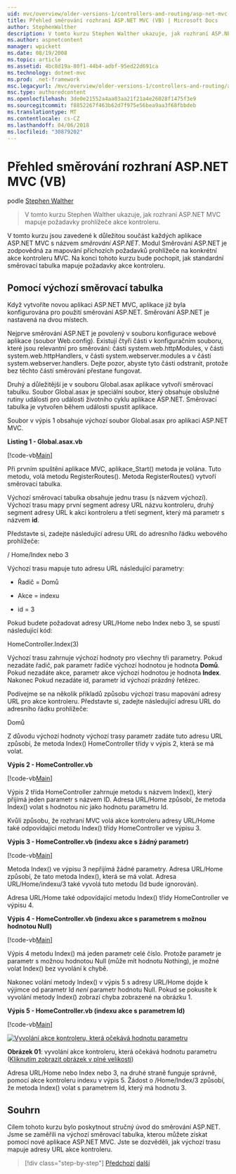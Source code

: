 ```yaml
---
uid: mvc/overview/older-versions-1/controllers-and-routing/asp-net-mvc-routing-overview-vb
title: Přehled směrování rozhraní ASP.NET MVC (VB) | Microsoft Docs
author: StephenWalther
description: V tomto kurzu Stephen Walther ukazuje, jak rozhraní ASP.NET MVC mapuje požadavky prohlížeče akce kontroleru.
ms.author: aspnetcontent
manager: wpickett
ms.date: 08/19/2008
ms.topic: article
ms.assetid: 4bc8d19a-80f1-44b4-adbf-95ed22d691ca
ms.technology: dotnet-mvc
ms.prod: .net-framework
msc.legacyurl: /mvc/overview/older-versions-1/controllers-and-routing/asp-net-mvc-routing-overview-vb
msc.type: authoredcontent
ms.openlocfilehash: 3de0e21552a4aa03aa21f21a4e26028f1475f3e9
ms.sourcegitcommit: f8852267f463b62d7f975e56bea9aa3f68fbbdeb
ms.translationtype: MT
ms.contentlocale: cs-CZ
ms.lasthandoff: 04/06/2018
ms.locfileid: "30879202"
---
```

<a name="aspnet-mvc-routing-overview-vb"></a>Přehled směrování rozhraní ASP.NET MVC (VB)
====================
podle [Stephen Walther](https://github.com/StephenWalther)

> V tomto kurzu Stephen Walther ukazuje, jak rozhraní ASP.NET MVC mapuje požadavky prohlížeče akce kontroleru.


V tomto kurzu jsou zavedené k důležitou součást každých aplikace ASP.NET MVC s názvem *směrování ASP.NET*. Modul Směrování ASP.NET je zodpovědná za mapování příchozích požadavků prohlížeče na konkrétní akce kontroleru MVC. Na konci tohoto kurzu bude pochopit, jak standardní směrovací tabulka mapuje požadavky akce kontroleru.

## <a name="using-the-default-route-table"></a>Pomocí výchozí směrovací tabulka

Když vytvoříte novou aplikaci ASP.NET MVC, aplikace již byla konfigurována pro použití směrování ASP.NET. Směrování ASP.NET je nastavená na dvou místech.

Nejprve směrování ASP.NET je povolený v souboru konfigurace webové aplikace (soubor Web.config). Existují čtyři části v konfiguračním souboru, které jsou relevantní pro směrování: části system.web.httpModules, v části system.web.httpHandlers, v části system.webserver.modules a v části system.webserver.handlers. Dejte pozor, abyste tyto části odstranit, protože bez těchto částí směrování přestane fungovat.

Druhý a důležitější je v souboru Global.asax aplikace vytvoří směrovací tabulku. Soubor Global.asax je speciální soubor, který obsahuje obslužné rutiny události pro události životního cyklu aplikace ASP.NET. Směrovací tabulka je vytvořen během události spustit aplikace.

Soubor v výpis 1 obsahuje výchozí soubor Global.asax pro aplikaci ASP.NET MVC.

**Listing 1 - Global.asax.vb**

[!code-vb[Main](asp-net-mvc-routing-overview-vb/samples/sample1.vb)]

Při prvním spuštění aplikace MVC, aplikace\_Start() metoda je volána. Tuto metodu, volá metodu RegisterRoutes(). Metoda RegisterRoutes() vytvoří směrovací tabulka.

Výchozí směrovací tabulka obsahuje jednu trasu (s názvem výchozí). Výchozí trasu mapy první segment adresy URL názvu kontroleru, druhý segment adresy URL k akci kontroleru a třetí segment, který má parametr s názvem **id**.

Představte si, zadejte následující adresu URL do adresního řádku webového prohlížeče:

/ Home/Index nebo 3

Výchozí trasu mapuje tuto adresu URL následující parametry:

- Řadič = Domů

- Akce = indexu

- id = 3

Pokud budete požadovat adresy URL/Home nebo Index nebo 3, se spustí následující kód:

HomeController.Index(3)

Výchozí trasu zahrnuje výchozí hodnoty pro všechny tři parametry. Pokud nezadáte řadič, pak parametr řadiče výchozí hodnotou je hodnota **Domů**. Pokud nezadáte akce, parametr akce výchozí hodnotou je hodnota **Index**. Nakonec Pokud nezadáte id, parametr id výchozí prázdný řetězec.

Podívejme se na několik příkladů způsobu výchozí trasu mapování adresy URL pro akce kontroleru. Představte si, zadejte následující adresu URL do adresního řádku prohlížeče:

Domů

Z důvodu výchozí hodnoty výchozí trasy parametr zadáte tuto adresu URL způsobí, že metoda Index() HomeController třídy v výpis 2, která se má volat.

**Výpis 2 - HomeController.vb**

[!code-vb[Main](asp-net-mvc-routing-overview-vb/samples/sample2.vb)]

Výpis 2 třída HomeController zahrnuje metodu s názvem Index(), který přijímá jeden parametr s názvem ID. Adresa URL/Home způsobí, že metoda Index() volat s hodnotou nic jako hodnotu parametru Id.

Kvůli způsobu, že rozhraní MVC volá akce kontroleru adresy URL/Home také odpovídající metodu Index() třídy HomeController ve výpisu 3.

**Výpis 3 - HomeController.vb (indexu akce s žádný parametr)**

[!code-vb[Main](asp-net-mvc-routing-overview-vb/samples/sample3.vb)]

Metoda Index() ve výpisu 3 nepřijímá žádné parametry. Adresa URL/Home způsobí, že tato metoda Index(), která se má volat. Adresa URL/Home/indexu/3 také vyvolá tuto metodu (Id bude ignorován).

Adresa URL/Home také odpovídající metodu Index() třídy HomeController ve výpisu 4.

**Výpis 4 - HomeController.vb (indexu akce s parametrem s možnou hodnotou Null)**

[!code-vb[Main](asp-net-mvc-routing-overview-vb/samples/sample4.vb)]

Výpis 4 metodu Index() má jeden parametr celé číslo. Protože parametr je parametr s možnou hodnotou Null (může mít hodnotu Nothing), je možné volat Index() bez vyvolání k chybě.

Nakonec volání metody Index() v výpis 5 s adresy URL/Home dojde k výjimce od parametr Id *není* parametr hodnotu Null. Pokud se pokusíte k vyvolání metody Index() zobrazí chyba zobrazené na obrázku 1.

**Výpis 5 - HomeController.vb (indexu akce s parametrem Id)**

[!code-vb[Main](asp-net-mvc-routing-overview-vb/samples/sample5.vb)]


[![Vyvolání akce kontroleru, která očekává hodnotu parametru](asp-net-mvc-routing-overview-vb/_static/image1.jpg)](asp-net-mvc-routing-overview-vb/_static/image1.png)

**Obrázek 01**: vyvolání akce kontroleru, která očekává hodnotu parametru ([Kliknutím zobrazit obrázek v plné velikosti](asp-net-mvc-routing-overview-vb/_static/image2.png))


Adresa URL/Home nebo Index nebo 3, na druhé straně funguje správně, pomocí akce kontroleru indexu v výpis 5. Žádost o /Home/Index/3 způsobí, že metoda Index() volat s parametrem Id, který má hodnotu 3.

## <a name="summary"></a>Souhrn

Cílem tohoto kurzu bylo poskytnout stručný úvod do směrování ASP.NET. Jsme se zaměřili na výchozí směrovací tabulka, kterou můžete získat pomocí nové aplikace ASP.NET MVC. Jste se dozvěděli, jak výchozí trasu mapuje adresy URL akce kontroleru.

> [!div class="step-by-step"]
> [Předchozí](creating-an-action-cs.md)
> [další](understanding-action-filters-vb.md)
